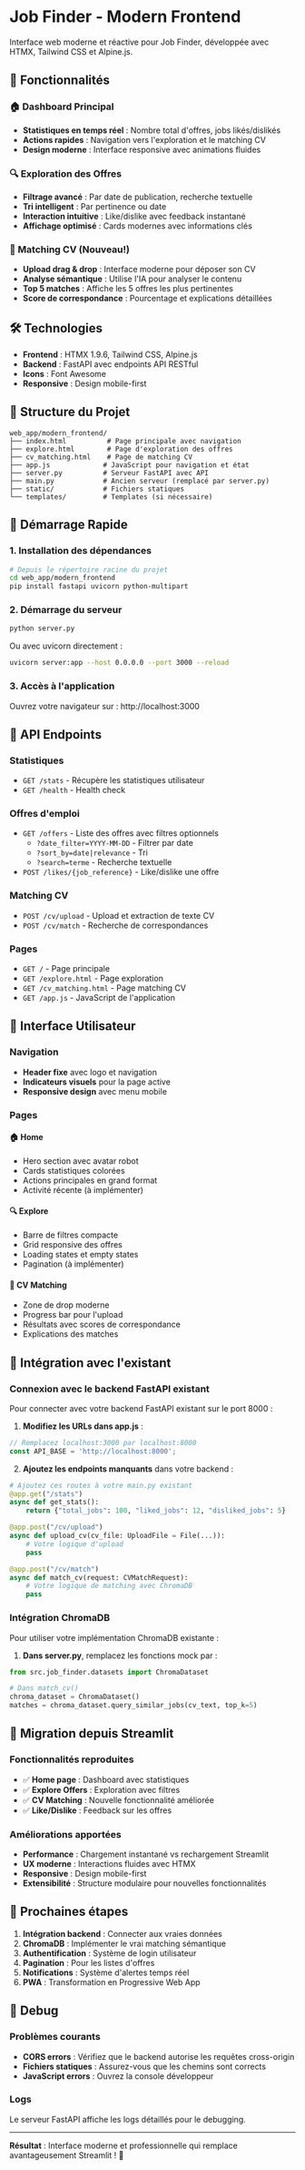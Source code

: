 # Job Finder - Modern Frontend

Interface web moderne et réactive pour Job Finder, développée avec HTMX, Tailwind CSS et Alpine.js.

## 🚀 Fonctionnalités

### 🏠 Dashboard Principal
- **Statistiques en temps réel** : Nombre total d'offres, jobs likés/dislikés
- **Actions rapides** : Navigation vers l'exploration et le matching CV
- **Design moderne** : Interface responsive avec animations fluides

### 🔍 Exploration des Offres
- **Filtrage avancé** : Par date de publication, recherche textuelle
- **Tri intelligent** : Par pertinence ou date
- **Interaction intuitive** : Like/dislike avec feedback instantané
- **Affichage optimisé** : Cards modernes avec informations clés

### 🎯 Matching CV (Nouveau!)
- **Upload drag & drop** : Interface moderne pour déposer son CV
- **Analyse sémantique** : Utilise l'IA pour analyser le contenu
- **Top 5 matches** : Affiche les 5 offres les plus pertinentes
- **Score de correspondance** : Pourcentage et explications détaillées

## 🛠️ Technologies

- **Frontend** : HTMX 1.9.6, Tailwind CSS, Alpine.js
- **Backend** : FastAPI avec endpoints API RESTful
- **Icons** : Font Awesome
- **Responsive** : Design mobile-first

## 📁 Structure du Projet

```
web_app/modern_frontend/
├── index.html          # Page principale avec navigation
├── explore.html        # Page d'exploration des offres
├── cv_matching.html    # Page de matching CV
├── app.js             # JavaScript pour navigation et état
├── server.py          # Serveur FastAPI avec API
├── main.py            # Ancien serveur (remplacé par server.py)
├── static/            # Fichiers statiques
└── templates/         # Templates (si nécessaire)
```

## 🚦 Démarrage Rapide

### 1. Installation des dépendances
```bash
# Depuis le répertoire racine du projet
cd web_app/modern_frontend
pip install fastapi uvicorn python-multipart
```

### 2. Démarrage du serveur
```bash
python server.py
```
Ou avec uvicorn directement :
```bash
uvicorn server:app --host 0.0.0.0 --port 3000 --reload
```

### 3. Accès à l'application
Ouvrez votre navigateur sur : http://localhost:3000

## 🔌 API Endpoints

### Statistiques
- `GET /stats` - Récupère les statistiques utilisateur
- `GET /health` - Health check

### Offres d'emploi
- `GET /offers` - Liste des offres avec filtres optionnels
  - `?date_filter=YYYY-MM-DD` - Filtrer par date
  - `?sort_by=date|relevance` - Tri
  - `?search=terme` - Recherche textuelle
- `POST /likes/{job_reference}` - Like/dislike une offre

### Matching CV
- `POST /cv/upload` - Upload et extraction de texte CV
- `POST /cv/match` - Recherche de correspondances

### Pages
- `GET /` - Page principale
- `GET /explore.html` - Page exploration
- `GET /cv_matching.html` - Page matching CV
- `GET /app.js` - JavaScript de l'application

## 🎨 Interface Utilisateur

### Navigation
- **Header fixe** avec logo et navigation
- **Indicateurs visuels** pour la page active
- **Responsive design** avec menu mobile

### Pages

#### 🏠 Home
- Hero section avec avatar robot
- Cards statistiques colorées
- Actions principales en grand format
- Activité récente (à implémenter)

#### 🔍 Explore
- Barre de filtres compacte
- Grid responsive des offres
- Loading states et empty states
- Pagination (à implémenter)

#### 🎯 CV Matching
- Zone de drop moderne
- Progress bar pour l'upload
- Résultats avec scores de correspondance
- Explications des matches

## 🔧 Intégration avec l'existant

### Connexion avec le backend FastAPI existant
Pour connecter avec votre backend FastAPI existant sur le port 8000 :

1. **Modifiez les URLs dans app.js** :
```javascript
// Remplacez localhost:3000 par localhost:8000
const API_BASE = 'http://localhost:8000';
```

2. **Ajoutez les endpoints manquants** dans votre backend :
```python
# Ajoutez ces routes à votre main.py existant
@app.get("/stats")
async def get_stats():
    return {"total_jobs": 100, "liked_jobs": 12, "disliked_jobs": 5}

@app.post("/cv/upload")
async def upload_cv(cv_file: UploadFile = File(...)):
    # Votre logique d'upload
    pass

@app.post("/cv/match") 
async def match_cv(request: CVMatchRequest):
    # Votre logique de matching avec ChromaDB
    pass
```

### Intégration ChromaDB
Pour utiliser votre implémentation ChromaDB existante :

1. **Dans server.py**, remplacez les fonctions mock par :
```python
from src.job_finder.datasets import ChromaDataset

# Dans match_cv()
chroma_dataset = ChromaDataset()
matches = chroma_dataset.query_similar_jobs(cv_text, top_k=5)
```

## 🎯 Migration depuis Streamlit

### Fonctionnalités reproduites
- ✅ **Home page** : Dashboard avec statistiques
- ✅ **Explore Offers** : Exploration avec filtres
- ✅ **CV Matching** : Nouvelle fonctionnalité améliorée
- ✅ **Like/Dislike** : Feedback sur les offres

### Améliorations apportées
- **Performance** : Chargement instantané vs rechargement Streamlit
- **UX moderne** : Interactions fluides avec HTMX
- **Responsive** : Design mobile-first
- **Extensibilité** : Structure modulaire pour nouvelles fonctionnalités

## 🚀 Prochaines étapes

1. **Intégration backend** : Connecter aux vraies données
2. **ChromaDB** : Implémenter le vrai matching sémantique  
3. **Authentification** : Système de login utilisateur
4. **Pagination** : Pour les listes d'offres
5. **Notifications** : Système d'alertes temps réel
6. **PWA** : Transformation en Progressive Web App

## 🐛 Debug

### Problèmes courants
- **CORS errors** : Vérifiez que le backend autorise les requêtes cross-origin
- **Fichiers statiques** : Assurez-vous que les chemins sont corrects
- **JavaScript errors** : Ouvrez la console développeur

### Logs
Le serveur FastAPI affiche les logs détaillés pour le debugging.

---

**Résultat** : Interface moderne et professionnelle qui remplace avantageusement Streamlit ! 🎉